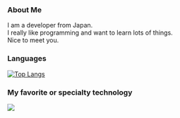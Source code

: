 ### About Me

I am a developer from Japan.  
I really like programming and want to learn lots of things.  
Nice to meet you.

### Languages

[![Top Langs](https://github-readme-stats.vercel.app/api/top-langs/?username=kawana77b&layout=compact&theme=react)](https://github.com/anuraghazra/github-readme-stats)

### My favorite or specialty technology

<img src="https://skillicons.dev/icons?i=cs,dotnet,js,typescript,go" />
